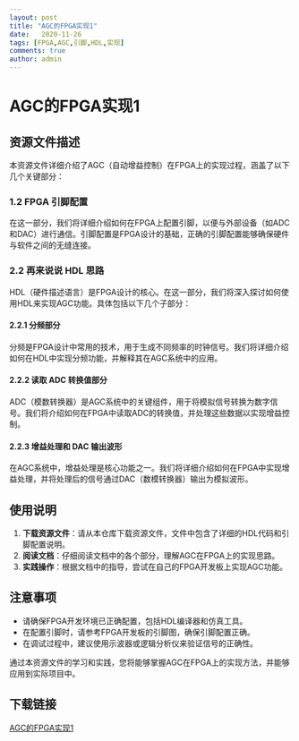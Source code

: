 ```yaml
---
layout: post
title: "AGC的FPGA实现1"
date:   2020-11-26
tags: [FPGA,AGC,引脚,HDL,实现]
comments: true
author: admin
---
```

# AGC的FPGA实现1

## 资源文件描述

本资源文件详细介绍了AGC（自动增益控制）在FPGA上的实现过程，涵盖了以下几个关键部分：

### 1.2 FPGA 引脚配置
在这一部分，我们将详细介绍如何在FPGA上配置引脚，以便与外部设备（如ADC和DAC）进行通信。引脚配置是FPGA设计的基础，正确的引脚配置能够确保硬件与软件之间的无缝连接。

### 2.2 再来说说 HDL 思路
HDL（硬件描述语言）是FPGA设计的核心。在这一部分，我们将深入探讨如何使用HDL来实现AGC功能。具体包括以下几个子部分：

#### 2.2.1 分频部分
分频是FPGA设计中常用的技术，用于生成不同频率的时钟信号。我们将详细介绍如何在HDL中实现分频功能，并解释其在AGC系统中的应用。

#### 2.2.2 读取 ADC 转换值部分
ADC（模数转换器）是AGC系统中的关键组件，用于将模拟信号转换为数字信号。我们将介绍如何在FPGA中读取ADC的转换值，并处理这些数据以实现增益控制。

#### 2.2.3 增益处理和 DAC 输出波形
在AGC系统中，增益处理是核心功能之一。我们将详细介绍如何在FPGA中实现增益处理，并将处理后的信号通过DAC（数模转换器）输出为模拟波形。

## 使用说明

1. **下载资源文件**：请从本仓库下载资源文件，文件中包含了详细的HDL代码和引脚配置说明。
2. **阅读文档**：仔细阅读文档中的各个部分，理解AGC在FPGA上的实现思路。
3. **实践操作**：根据文档中的指导，尝试在自己的FPGA开发板上实现AGC功能。

## 注意事项

- 请确保FPGA开发环境已正确配置，包括HDL编译器和仿真工具。
- 在配置引脚时，请参考FPGA开发板的引脚图，确保引脚配置正确。
- 在调试过程中，建议使用示波器或逻辑分析仪来验证信号的正确性。

通过本资源文件的学习和实践，您将能够掌握AGC在FPGA上的实现方法，并能够应用到实际项目中。

## 下载链接

[AGC的FPGA实现1](https://pan.quark.cn/s/e46c6967db44)
